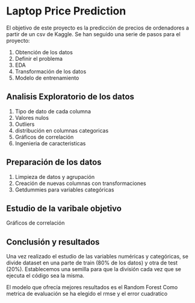 # Laptop Price Prediction

El objetivo de este proyecto es la predicción de precios de ordenadores a partir de un csv de Kaggle.
Se han seguido una serie de pasos para el proyecto:

1. Obtención de los datos
2. Definir el problema
3. EDA
4. Transformación de los datos
5. Modelo de entrenamiento

## Analisis Exploratorio de los datos

1. Tipo de dato de cada columna
2. Valores nulos
3. Outliers
4. distribución en columnas categoricas
5. Gráficos de correlación
6. Ingenieria de caracteristicas 

## Preparación de los datos 

1. Limpieza de datos y agrupación
2. Creación de nuevas columnas con transformaciones
3. Getdummies para variables categóricas

## Estudio de la varibale objetivo

Gráficos de correlación



## Conclusión y resultados 

Una vez realizado el estudio de las variables numéricas y categóricas, se divide dataset en una parte de train (80% de los datos) y otra de test (20%). Establecemos una semilla para que la división cada vez que se ejecuta el código sea la misma. 

El modelo que ofrecía mejores resultados es el Random Forest 
Como metrica de evaluación se ha elegido el rmse y el error cuadratico

